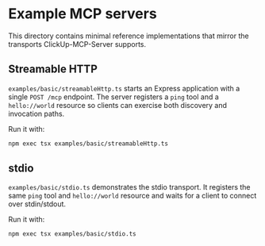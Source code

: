 # Example MCP servers

This directory contains minimal reference implementations that mirror the transports ClickUp-MCP-Server supports.

## Streamable HTTP

`examples/basic/streamableHttp.ts` starts an Express application with a single `POST /mcp` endpoint. The server registers a `ping` tool and a `hello://world` resource so clients can exercise both discovery and invocation paths.

Run it with:

```sh
npm exec tsx examples/basic/streamableHttp.ts
```

## stdio

`examples/basic/stdio.ts` demonstrates the stdio transport. It registers the same `ping` tool and `hello://world` resource and waits for a client to connect over stdin/stdout.

Run it with:

```sh
npm exec tsx examples/basic/stdio.ts
```
